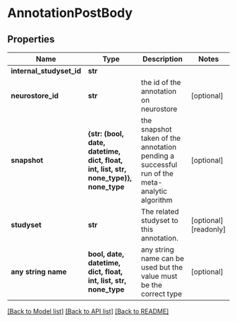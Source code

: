 # AnnotationPostBody


## Properties
Name | Type | Description | Notes
------------ | ------------- | ------------- | -------------
**internal_studyset_id** | **str** |  | 
**neurostore_id** | **str** | the id of the annotation on neurostore | [optional] 
**snapshot** | **{str: (bool, date, datetime, dict, float, int, list, str, none_type)}, none_type** | the snapshot taken of the annotation pending a successful run of the meta-analytic algorithm | [optional] 
**studyset** | **str** | The related studyset to this annotation. | [optional] [readonly] 
**any string name** | **bool, date, datetime, dict, float, int, list, str, none_type** | any string name can be used but the value must be the correct type | [optional]

[[Back to Model list]](../README.md#documentation-for-models) [[Back to API list]](../README.md#documentation-for-api-endpoints) [[Back to README]](../README.md)


